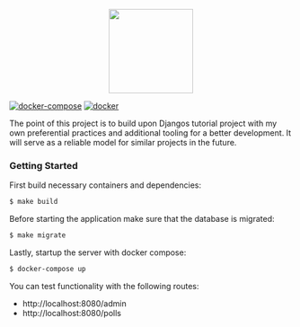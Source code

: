 <p align="center">
  <a href="https://docs.djangoproject.com/en/2.2/intro/reusable-apps/">
    <img src="https://icon-library.net//images/django-icon/django-icon-0.jpg" width="150" />
  </a>
</p>

[![docker-compose](https://img.shields.io/badge/dockercompose-%5E1.24.01-blue.svg)](https://docs.docker.com/compose)
[![docker](https://img.shields.io/badge/docker-%5E19.03.02-blue.svg)](https://www.docker.com/)

The point of this project is to build upon Djangos tutorial project with my own preferential practices and additional tooling for a better development. It will serve as a reliable model for similar projects in the future.

### Getting Started

First build necessary containers and dependencies:

```sh
$ make build
```

Before starting the application make sure that the database is migrated:

```sh
$ make migrate
```

Lastly, startup the server with docker compose:

```sh
$ docker-compose up
```

You can test functionality with the following routes:
- http://localhost:8080/admin
- http://localhost:8080/polls

